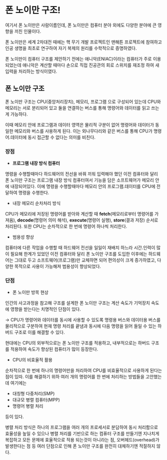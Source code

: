 # 폰 노이만 구조!
여기서 폰 노이만은 사람이름인데, 폰 노이만은 컴퓨터 분야 외에도 다양한 분야에 큰 영향을 끼친 인물이다.

폰 노이만은 세계 2차대전 때에는 핵 무기 개발 프로젝트인 맨해튼 프로젝트에 참여하고 인공 생명을 최초로 연구하여 자기 복제의 원리를 수학적으로 증명하였다.

폰 노이만이 컴퓨터 구조를 제안하기 전에는 애니악(ENIAC)이라는 컴퓨터가 주로 이용 되었는데 애니악은 계산할 때마다 손으로 직접 진공관의 회로 스위치를 재조정 하여 새 입력을 처리하는 방식이였다.

## 폰 노이만 구조

폰 노이만 구조는 CPU(중앙처리장치), 메모리, 프로그램 으로 구성되어 있는데 CPU와 메모리는 서로 분리되어 있고 둘을 연결하는 버스를 통해 명령어와 데이터를 읽고 쓰는게 가능하다.

이때 메모리 안에 프로그램과 데이터 영역은 물리적 구분이 없어 명령어와 데이터가 동일한 메모리와 버스를 사용하게 된다. 이는 외나무다리와 같은 버스를 통해 CPU가 명령어.데이터에 동시 접근할 수 없다는 의미를 비친다.

### 장점

- **프로그램 내장 방식 컴퓨터**

명령을 수행할때마다 하드웨어의 전선을 바꿔 끼워 입력해야 했던 이전 컴퓨터와 달리 폰 노이만 구조는 프로그램 내장 방식 컴퓨터여서 기능을 담은 소프트웨어가 메모리 안에 내장되어있다. 이에 명령을 수행할때마다 메모리 안의 프로그램.데이터를 CPU에 전달하여 명령을 수행한다.

- 내장 메모리 순차처리 방식

CPU가 메모리에 저장된 명령어를 받아와 계산할 때 **fetch**(메모리로부터 명령어를 가져옴), **decode**(명령어 의미 해석), **execute**(명령어 실행), **store**(결과 저장) 순서로 처리된다. 또한 CPU는 순차적으로 한 번에 명령어 하나씩 처리한다.

- 범용성 향상

컴퓨터에 다른 작업을 수행할 때 하드웨어 전선을 일일이 재배치 하느라 시간.인력이 많이 필요해 한계가 있었던 이전 컴퓨터와 달리 폰 노이만 구조를 도입한 이후에는 하드웨어는 그대로 두고 소프트웨어(프로그램)만 교체하면 되어 편의성이 크게 증가하였고, 다양한 목적으로 사용이 가능해져 범용성이 향상되었다.

### 단점

- 폰 노이만 방목 현상

인간의 사고과정을 참고해 구조를 설계한 폰 노이만 구조는 계산 속도가 기억장치 속도에 영향을 받는다는 치명적인 단점이 있다. 

→ CPU가 명령어와 데이터를 동시에 사용할 수 있도록 명령용 버스와 데이터용 버스를 물리적으로 구분하여 현재 명령 처리를 끝냄과 동시에 다음 명령을 읽어 들일 수 있는 하버드 구조로 이를 해결할 수 있다.

현대에는 CPU의 외부적으로는 폰 노이만 구조를 적용하고, 내부적으로는 하버드 구조를 적용하여 속도가 향상된 컴퓨터가 많이 등장한다. 

- CPU의 비효율적 활용

순차적으로 한 번에 하나의 명령어만을 처리하여 CPU를 비효율적으로 사용하게 된다는 점이 있따. 이를 해결하기 위하 여러 개의 명렁어를 한 번에 처리하는 방법들을 고안했는데 여기에는

- 대칭형 다중처리(SMP)
- 대규모 병렬 컴퓨터(MPP)
- 명령어 병렬 처리

등이 있다. 

병렬 처리 방식은 하나의 프로그램을 여러 개의 프로세서로 분담하여 동시 처리함으로 효율성을 높일 수 있으나 병렬 처리를 기반으로 하는 컴퓨터 구조를 만들기엔 지나치게 복잡하고 모든 문제에 효율적으로 적용 되는것이 아니라는 점, 오버헤드(overhead)가 발생한다는 점 등 여러 단점으로 인해 폰 노이만 구조를 완전히 대체하기엔 적절하지 않다.